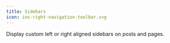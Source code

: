 ```yaml
---
title: Sidebars
icon: ios-right-navigation-toolbar.svg
---
```


Display custom left or right aligned sidebars on posts and pages.